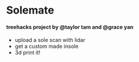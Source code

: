 # Solemate

#### treehacks project by @taylor tam and @grace yan
- upload a sole scan with lidar
- get a custom made insole
- 3d print it!
